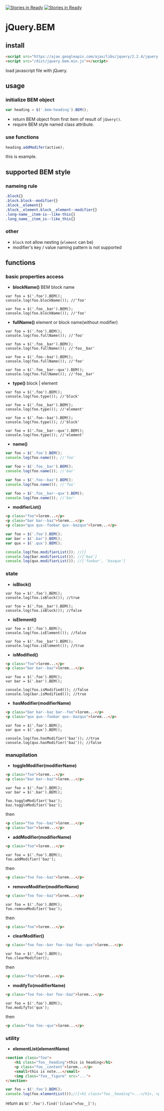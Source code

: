 [![Stories in Ready](https://badge.waffle.io/linlymatsumura/jQuery.BEM.png?label=ready&title=Ready)](https://waffle.io/linlymatsumura/jQuery.BEM)
[![Stories in Ready](https://badge.waffle.io/linlymatsumura/jQuery.BEM.png?label=ready&title=Ready)](https://waffle.io/linlymatsumura/jQuery.BEM)
# jQuery.BEM

## install
```html
<script src="https://ajax.googleapis.com/ajax/libs/jquery/2.2.4/jquery.min.js"></script>
<script src="/dist/jquery.bem.min.js"></script>
```
load javascript file with jQuery.

## usage
### initialize BEM object
```javascript
var heading = $('.bem-heading').BEM();
```

- return BEM object from first item of result of `jQuery()`.
- require BEM style named class attribute.

### use functions
```javascript
heading.addModifer(active);
```
this is example.

## supported BEM style

### nameing rule

```css
.block{}
.block.block--modifier{}
.block__element{}
.block__element.block__element--modifier{}
.long-name__item-is--like-this{}
.long_name__item_is--like_this{}
```

### other

- `block` not allow nesting (`element` can be)
- modifier's key / value naming pattern is not supported

## functions

### basic properties access

- __blockName()__ BEM block name

```javascirpt
var foo = $('.foo').BEM();
console.log(foo.blockName()); //'foo'

var foo = $('.foo__bar').BEM();
console.log(foo.blockName()); //'foo'
```

- __fullName()__ element or block name(without modifier)

```javascirpt
var foo = $('.foo').BEM();
console.log(foo.fullName()); //'foo'

var foo = $('.foo__bar').BEM();
console.log(foo.fullName()); //'foo__bar'

var foo = $('.foo--baz').BEM();
console.log(foo.fullName()); //'foo'

var foo = $('.foo__bar--qux').BEM();
console.log(foo.fullName()); //'foo__bar'
```

- __type()__ block | element

```javascirpt
var foo = $('.foo').BEM();
console.log(foo.type()); //'block'

var foo = $('.foo__bar').BEM();
console.log(foo.type()); //'element'

var foo = $('.foo--baz').BEM();
console.log(foo.type()); //'block'

var foo = $('.foo__bar--qux').BEM();
console.log(foo.type()); //'element'
```

- __name()__ 

```javascript
var foo = $('.foo').BEM();
console.log(foo.name()); //'foo'

var foo = $('.foo__bar').BEM();
console.log(foo.name()); //'bar'

var foo = $('.foo--baz').BEM();
console.log(foo.name()); //'foo'

var foo = $('.foo__bar--qux').BEM();
console.log(foo.name()); //'bar'
```

- __modifierList()__ 

```html
<p class="foo">lorem...</p>
<p class="bar bar--baz">lorem...</p>
<p class="qux qux--foobar qux--bazqux">lorem...</p>
```

```javascript
var foo = $('.foo').BEM();
var bar = $('.bar').BEM();
var qux = $('.qux').BEM();

console.log(foo.modifierList()); //[]
console.log(bar.modifierList()); //['baz']
console.log(qux.modifierList()); //['foobar', 'bazqux']
```

### state

- __isBlock()__ 

```javascirpt
var foo = $('.foo').BEM();
console.log(foo.isBlock()); //true

var foo = $('.foo__bar').BEM();
console.log(foo.isBlock()); //false
```

- __isElement()__ 

```javascirpt
var foo = $('.foo').BEM();
console.log(foo.isElement()); //false

var foo = $('.foo__bar').BEM();
console.log(foo.isElement()); //true
```

- __isModified()__ 

```html
<p class="foo">lorem...</p>
<p class="bar bar--baz">lorem...</p>
```

```javascirpt
var foo = $('.foo').BEM();
var bar = $('.bar').BEM();

console.log(foo.isModified()); //false
console.log(bar.isModified()); //true
```

- __hasModifier(modifierName)__ 

```html
<p class="bar bar--baz bar--foo">lorem...</p>
<p class="qux qux--foobar qux--bazqux">lorem...</p>
```

```javascirpt
var foo = $('.foo').BEM();
var qux = $('.qux').BEM();

console.log(foo.hasModifier('baz')); //true
console.log(qux.hasModifier('baz')); //false
```

### manupilation
- __toggleModifier(modifierName)__

```html
<p class="foo">lorem...</p>
<p class="bar bar--baz">lorem...</p>
```

```javascirpt
var foo = $('.foo').BEM();
var bar = $('.bar').BEM();

foo.toggleModifier('baz');
baz.toggleModifier('baz');
```

then

```html
<p class="foo foo--baz">lorem...</p>
<p class="bar">lorem...</p>
```

- __addModifier(modifierName)__ 

```html
<p class="foo">lorem...</p>
```

```javascirpt
var foo = $('.foo').BEM();
foo.addModifier('baz');
```

then

```html
<p class="foo foo--baz">lorem...</p>
```

- __removeModifier(modifierName)__ 

```html
<p class="foo foo--baz">lorem...</p>
```

```javascirpt
var foo = $('.foo').BEM();
foo.removeModifier('baz');
```

then

```html
<p class="foo">lorem...</p>
```

- __clearModifier()__ 

```html
<p class="foo foo--bar foo--baz foo--qux">lorem...</p>
```

```javascirpt
var foo = $('.foo').BEM();
foo.clearModifier();
```

then

```html
<p class="foo">lorem...</p>
```

- __modifyTo(modifierName)__ 

```html
<p class="foo foo--bar foo--baz">lorem...</p>
```

```javascirpt
var foo = $('.foo').BEM();
foo.modifyTo('qux');
```

then

```html
<p class="foo foo--qux">lorem...</p>
```

### utility
- __elementList(elementName)__ 

```html
<section class="foo">
    <h1 class="foo__heading">this is heading</h1>
    <p class="foo__content">lorem...</p>
    <small>this is note...</small>
    <img class="foo__figure" src="...">
</section>
```

```javascript
var foo = $('.foo').BEM();
console.log(foo.elementList());//[<h1 class="foo__heading">...</h1>, <p class="foo__content">...</p>, <img class="foo__figure">]
```
return as `$('.foo').find('[class^=foo__]');`